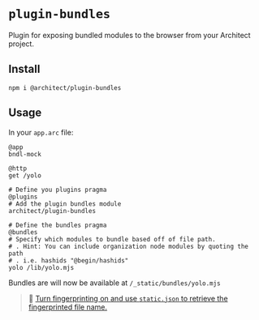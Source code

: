 # `plugin-bundles`
Plugin for exposing bundled modules to the browser from your Architect project.

## Install
`npm i @architect/plugin-bundles`

## Usage
In your `app.arc` file:
``` architect
@app
bndl-mock

@http
get /yolo

# Define you plugins pragma
@plugins
# Add the plugin bundles module
architect/plugin-bundles

# Define the bundles pragma
@bundles
# Specify which modules to bundle based off of file path.
# . Hint: You can include organization node modules by quoting the path
# . i.e. hashids "@begin/hashids"
yolo /lib/yolo.mjs
```

Bundles are will now be available at `/_static/bundles/yolo.mjs`

>  🙌 [Turn fingerprinting on and use `static.json` to retrieve the fingerprinted file name.](https://arc.codes/docs/en/guides/frontend/static-assets#fingerprint)
